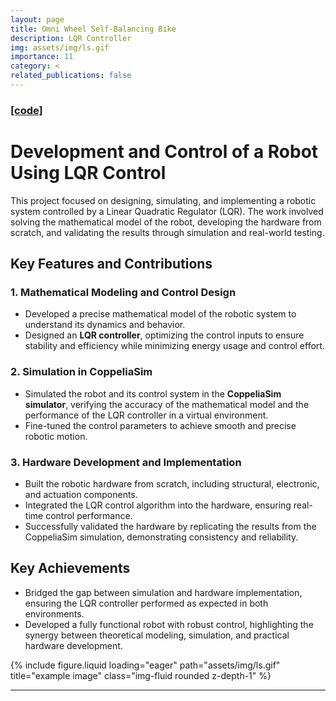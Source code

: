 ```yaml
---
layout: page
title: Omni Wheel Self-Balancing Bike
description: LQR Controller
img: assets/img/ls.gif
importance: 11
category: <
related_publications: false
---
```


### <a href="https://github.com/ChinChinati/Lunar_Scout">[code]</a>

# Development and Control of a Robot Using LQR Control

This project focused on designing, simulating, and implementing a robotic system controlled by a Linear Quadratic Regulator (LQR). The work involved solving the mathematical model of the robot, developing the hardware from scratch, and validating the results through simulation and real-world testing.

## Key Features and Contributions

### 1. **Mathematical Modeling and Control Design**

- Developed a precise mathematical model of the robotic system to understand its dynamics and behavior.
- Designed an **LQR controller**, optimizing the control inputs to ensure stability and efficiency while minimizing energy usage and control effort.

### 2. **Simulation in CoppeliaSim**

- Simulated the robot and its control system in the **CoppeliaSim simulator**, verifying the accuracy of the mathematical model and the performance of the LQR controller in a virtual environment.
- Fine-tuned the control parameters to achieve smooth and precise robotic motion.

### 3. **Hardware Development and Implementation**

- Built the robotic hardware from scratch, including structural, electronic, and actuation components.
- Integrated the LQR control algorithm into the hardware, ensuring real-time control performance.
- Successfully validated the hardware by replicating the results from the CoppeliaSim simulation, demonstrating consistency and reliability.

## Key Achievements

- Bridged the gap between simulation and hardware implementation, ensuring the LQR controller performed as expected in both environments.
- Developed a fully functional robot with robust control, highlighting the synergy between theoretical modeling, simulation, and practical hardware development.

{% include figure.liquid loading="eager" path="assets/img/ls.gif" title="example image" class="img-fluid rounded z-depth-1" %}

---

